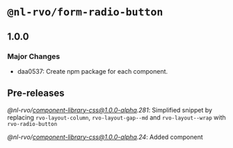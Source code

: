 # `@nl-rvo/form-radio-button`

## 1.0.0

### Major Changes

- daa0537: Create npm package for each component.

## Pre-releases

_@nl-rvo/component-library-css@1.0.0-alpha.281_:
Simplified snippet by replacing `rvo-layout-column`, `rvo-layout-gap--md` and `rvo-layout--wrap` with `rvo-radio-button`

_@nl-rvo/component-library-css@1.0.0-alpha.24_:
Added component
